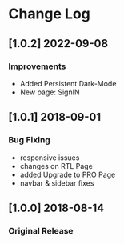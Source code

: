 # Change Log

## [1.0.2] 2022-09-08
### Improvements

- Added Persistent Dark-Mode
- New page: SignIN

## [1.0.1] 2018-09-01
### Bug Fixing
  - responsive issues
  - changes on RTL Page
  - added Upgrade to PRO Page
  - navbar & sidebar fixes

## [1.0.0] 2018-08-14
### Original Release
